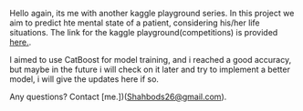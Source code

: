 Hello again, its me with another kaggle playground series. 
In this project we aim to predict hte mental state of a patient, considering his/her life situations. 
The link for the kaggle playground(competitions) is provided [here.](https://www.kaggle.com/competitions/playground-series-s4e11).

I aimed to use CatBoost for model training, and i reached a good accuracy, but maybe in the future i will check on it later and try to implement a better model, i will give the updates here if so.

Any questions? Contact [me.])(Shahbods26@gmail.com).
